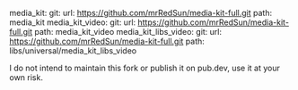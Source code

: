 
media_kit:
  git:
    url: https://github.com/mrRedSun/media-kit-full.git
    path: media_kit
media_kit_video:
  git:
    url: https://github.com/mrRedSun/media-kit-full.git
    path: media_kit_video
media_kit_libs_video:
  git:
    url: https://github.com/mrRedSun/media-kit-full.git
    path: libs/universal/media_kit_libs_video

I do not intend to maintain this fork or publish it on pub.dev, use it at your own risk.
